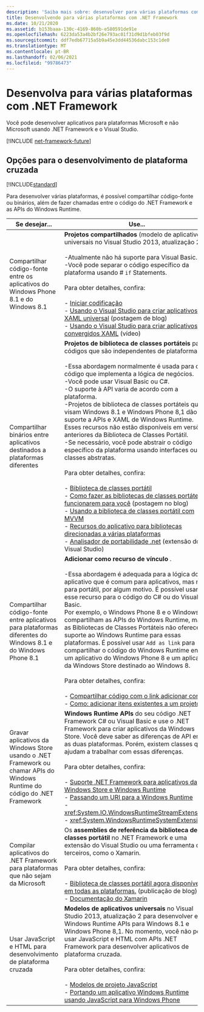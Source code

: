 ```yaml
---
description: 'Saiba mais sobre: desenvolver para várias plataformas com .NET Framework'
title: Desenvolvendo para várias plataformas com .NET Framework
ms.date: 10/21/2020
ms.assetid: b153baaa-130c-4169-860b-e580591de91e
ms.openlocfilehash: 6223da53a4b2bf26e793ac01f31d9d1bfeb03f9d
ms.sourcegitcommit: ddf7edb67715a5b9a45e3dd44536dabc153c1de0
ms.translationtype: MT
ms.contentlocale: pt-BR
ms.lasthandoff: 02/06/2021
ms.locfileid: "99786473"
---
```

# <a name="develop-for-multiple-platforms-with-net-framework"></a>Desenvolva para várias plataformas com .NET Framework

Você pode desenvolver aplicativos para plataformas Microsoft e não Microsoft usando .NET Framework e o Visual Studio.

[!INCLUDE [net-framework-future](../../../includes/net-framework-future.md)]

## <a name="options-for-cross-platform-development"></a>Opções para o desenvolvimento de plataforma cruzada

[!INCLUDE[standard](../../../includes/pcl-to-standard.md)]

Para desenvolver várias plataformas, é possível compartilhar código-fonte ou binários, além de fazer chamadas entre o código do .NET Framework e as APIs do Windows Runtime.

|Se desejar...|Use...|
|-----------------------|------------|
|Compartilhar código-fonte entre os aplicativos do Windows Phone 8.1 e do Windows 8.1|**Projetos compartilhados** (modelo de aplicativos universais no Visual Studio 2013, atualização 2).<br /><br /> -Atualmente não há suporte para Visual Basic.<br />-Você pode separar o código específico da plataforma usando # `if` Statements.<br /><br /> Para obter detalhes, confira:<br /><br /> -   [Iniciar codificação](/windows/uwp/get-started/create-uwp-apps)<br />-   [Usando o Visual Studio para criar aplicativos XAML universal](https://devblogs.microsoft.com/visualstudio/using-visual-studio-to-build-universal-xaml-apps/) (postagem de blog)<br />-   [Usando o Visual Studio para criar aplicativos convergidos XAML](https://channel9.msdn.com/Events/Build/2014/3-591) (vídeo)|
|Compartilhar binários entre aplicativos destinados a plataformas diferentes|**Projetos de biblioteca de classes portáteis** para códigos que são independentes de plataforma.<br /><br /> -Essa abordagem normalmente é usada para o código que implementa a lógica de negócios.<br />-Você pode usar Visual Basic ou C#.<br />-O suporte à API varia de acordo com a plataforma.<br />-Projetos de biblioteca de classes portáteis que visam Windows 8.1 e Windows Phone 8,1 dão suporte a APIs e XAML de Windows Runtime. Esses recursos não estão disponíveis em versões anteriores da Biblioteca de Classes Portátil.<br />-Se necessário, você pode abstrair o código específico da plataforma usando interfaces ou classes abstratas.<br /><br /> Para obter detalhes, confira:<br /><br /> -   [Biblioteca de classes portátil](portable-class-library.md)<br />-   [Como fazer as bibliotecas de classes portáteis funcionarem para você](/archive/blogs/dsplaisted/how-to-make-portable-class-libraries-work-for-you) (postagem no blog)<br />-   [Usando a biblioteca de classes portátil com MVVM](using-portable-class-library-with-model-view-view-model.md) <br />-   [Recursos do aplicativo para bibliotecas direcionadas a várias plataformas](app-resources-for-libraries-that-target-multiple-platforms.md) <br />-   [Analisador de portabilidade .net](https://marketplace.visualstudio.com/items?itemName=ConnieYau.NETPortabilityAnalyzer) (extensão do Visual Studio)|
|Compartilhar código-fonte entre aplicativos para plataformas diferentes do Windows 8.1 e do Windows Phone 8.1|**Adicionar como recurso de vínculo** .<br /><br /> -Essa abordagem é adequada para a lógica do aplicativo que é comum para aplicativos, mas não para portátil, por algum motivo. É possível usar esse recurso para o código do C# ou do Visual Basic.<br />     Por exemplo, o Windows Phone 8 e o Windows 8 compartilham as APIs do Windows Runtime, mas as Bibliotecas de Classes Portáteis não oferecem suporte ao Windows Runtime para essas plataformas. É possível usar `Add as link` para compartilhar o código do Windows Runtime entre um aplicativo do Windows Phone 8 e um aplicativo da Windows Store destinado ao Windows 8.<br /><br /> Para obter detalhes, confira:<br /><br /> -   [Compartilhar código com o link adicionar como](/previous-versions/windows/apps/jj714082(v=vs.105))<br />-   [Como: adicionar itens existentes a um projeto](/previous-versions/visualstudio/visual-studio-2010/9f4t9t92(v=vs.100))|
|Gravar aplicativos da Windows Store usando o .NET Framework ou chamar APIs do Windows Runtime do código do .NET Framework|**Windows Runtime APIs** do seu código .NET Framework C# ou Visual Basic e use o .NET Framework para criar aplicativos da Windows Store. Você deve saber as diferenças de API entre as duas plataformas. Porém, existem classes que ajudam a trabalhar com essas diferenças.<br /><br /> Para obter detalhes, confira:<br /><br /> -   [Suporte .NET Framework para aplicativos da Windows Store e Windows Runtime](support-for-windows-store-apps-and-windows-runtime.md) <br />-   [Passando um URI para a Windows Runtime](passing-a-uri-to-the-windows-runtime.md) <br />-   <xref:System.IO.WindowsRuntimeStreamExtensions><br />-    <xref:System.WindowsRuntimeSystemExtensions>|
|Compilar aplicativos do .NET Framework para plataformas que não sejam da Microsoft|Os **assemblies de referência da biblioteca de classes portátil** no .NET Framework e uma extensão do Visual Studio ou uma ferramenta de terceiros, como o Xamarin.<br /><br /> Para obter detalhes, confira:<br /><br /> -   [Biblioteca de classes portátil agora disponível em todas as plataformas.](https://devblogs.microsoft.com/dotnet/portable-class-library-pcl-now-available-on-all-platforms/) (publicação de blog)<br />-   [Documentação do Xamarin](/xamarin)|
|Usar JavaScript e HTML para desenvolvimento de plataforma cruzada|**Modelos de aplicativos universais** no Visual Studio 2013, atualização 2 para desenvolver em Windows Runtime APIs para Windows 8.1 e Windows Phone 8,1. No momento, você não pode usar JavaScript e HTML com APIs .NET Framework para desenvolver aplicativos de plataforma cruzada.<br /><br /> Para obter detalhes, confira:<br /><br /> -   [Modelos de projeto JavaScript](/previous-versions/windows/apps/hh758331(v=win.10))<br />-   [Portando um aplicativo Windows Runtime usando JavaScript para Windows Phone](/previous-versions/windows/apps/dn636144(v=win.10))|
